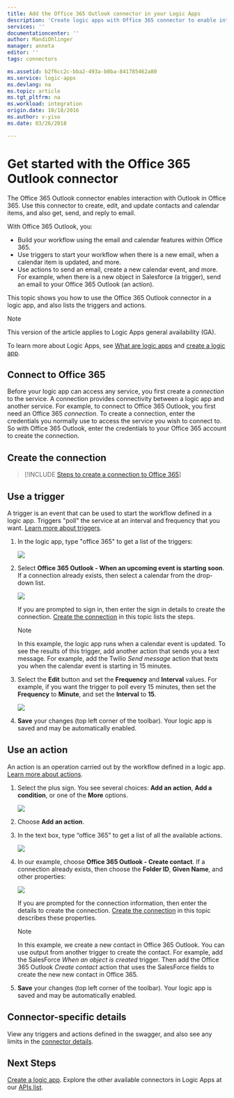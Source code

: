 ```yaml
---
title: Add the Office 365 Outlook connector in your Logic Apps
description: 'Create logic apps with Office 365 connector to enable interaction with Office 365. For example: creating, editing, and updating contacts and calendar items.'
services: ''
documentationcenter: ''
author: MandiOhlinger
manager: anneta
editor: ''
tags: connectors

ms.assetid: b2f6cc2c-bba2-493a-b0ba-841785462a80
ms.service: logic-apps
ms.devlang: na
ms.topic: article
ms.tgt_pltfrm: na
ms.workload: integration
origin.date: 10/18/2016
ms.author: v-yiso
ms.date: 03/26/2018

---
```

# Get started with the Office 365 Outlook connector
The Office 365 Outlook connector enables interaction with Outlook in Office 365. Use this connector to create, edit, and update contacts and calendar items, and also get, send, and reply to email.

With Office 365 Outlook, you:

* Build your workflow using the email and calendar features within Office 365. 
* Use triggers to start your workflow when there is a new email, when a calendar item is updated, and more.
* Use actions to send an email, create a new calendar event, and more. For example, when there is a new object in Salesforce (a trigger), send an email to your Office 365 Outlook (an action). 

This topic shows you how to use the Office 365 Outlook connector in a logic app, and also lists the triggers and actions.

> [!NOTE]
> This version of the article applies to Logic Apps general availability (GA).
> 
> 

To learn more about Logic Apps, see [What are logic apps](../logic-apps/logic-apps-overview.md) and [create a logic app](../logic-apps/quickstart-create-first-logic-app-workflow.md).

## Connect to Office 365
Before your logic app can access any service, you first create a *connection* to the service. A connection provides connectivity between a logic app and another service. For example, to connect to Office 365 Outlook, you first need an Office 365 *connection*. To create a connection, enter the credentials you normally use to access the service you wish to connect to. So with Office 365 Outlook, enter the credentials to your Office 365 account to create the connection.

## Create the connection
> [!INCLUDE [Steps to create a connection to Office 365](../../includes/connectors-create-api-office365-outlook.md)]
> 
> 

## Use a trigger
A trigger is an event that can be used to start the workflow defined in a logic app. Triggers "poll" the service at an interval and frequency that you want. [Learn more about triggers](../logic-apps/logic-apps-overview.md#logic-app-concepts).

1. In the logic app, type "office 365" to get a list of the triggers:  
   
    ![](./media/connectors-create-api-office365-outlook/office365-trigger.png)
2. Select **Office 365 Outlook - When an upcoming event is starting soon**. If a connection already exists, then select a calendar from the drop-down list.
   
    ![](./media/connectors-create-api-office365-outlook/sample-calendar.png)
   
    If you are prompted to sign in, then enter the sign in details to create the connection. [Create the connection](connectors-create-api-office365-outlook.md#create-the-connection) in this topic lists the steps. 
   
   > [!NOTE]
   > In this example, the logic app runs when a calendar event is updated. To see the results of this trigger, add another action that sends you a text message. For example, add the Twilio *Send message* action that texts you when the calendar event is starting in 15 minutes. 
   > 
   > 
3. Select the **Edit** button and set the **Frequency** and **Interval** values. For example, if you want the trigger to poll every 15 minutes, then set the **Frequency** to **Minute**, and set the **Interval** to **15**. 
   
    ![](./media/connectors-create-api-office365-outlook/calendar-settings.png)
4. **Save** your changes (top left corner of the toolbar). Your logic app is saved and may be automatically enabled.

## Use an action
An action is an operation carried out by the workflow defined in a logic app. [Learn more about actions](../logic-apps/logic-apps-overview.md#logic-app-concepts).

1. Select the plus sign. You see several choices: **Add an action**, **Add a condition**, or one of the **More** options.
   
    ![](./media/connectors-create-api-office365-outlook/add-action.png)
2. Choose **Add an action**.
3. In the text box, type “office 365” to get a list of all the available actions.
   
    ![](./media/connectors-create-api-office365-outlook/office365-actions.png) 
4. In our example, choose **Office 365 Outlook - Create contact**. If a connection already exists, then choose the **Folder ID**, **Given Name**, and other properties:  
   
    ![](./media/connectors-create-api-office365-outlook/office365-sampleaction.png)
   
    If you are prompted for the connection information, then enter the details to create the connection. [Create the connection](connectors-create-api-office365-outlook.md#create-the-connection) in this topic describes these properties. 
   
   > [!NOTE]
   > In this example, we create a new contact in Office 365 Outlook. You can use output from another trigger to create the contact. For example, add the SalesForce *When an object is created* trigger. Then add the Office 365 Outlook *Create contact* action that uses the SalesForce fields to create the new new contact in Office 365. 
   > 
   > 
5. **Save** your changes (top left corner of the toolbar). Your logic app is saved and may be automatically enabled.

## Connector-specific details

View any triggers and actions defined in the swagger, and also see any limits in the [connector details](/connectors/office365connector/). 

## Next Steps
[Create a logic app](../logic-apps/quickstart-create-first-logic-app-workflow.md). Explore the other available connectors in Logic Apps at our [APIs list](apis-list.md).

